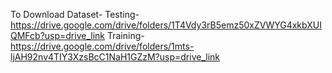 To Download Dataset-
Testing- https://drive.google.com/drive/folders/1T4Vdy3rB5emz50xZVWYG4xkbXUIQMFcb?usp=drive_link
Training- https://drive.google.com/drive/folders/1mts-ljAH92nv4TIY3XzsBcC1NaH1GZzM?usp=drive_link
